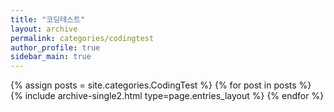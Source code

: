 ```yaml
---
title: "코딩테스트"
layout: archive
permalink: categories/codingtest
author_profile: true
sidebar_main: true
---
```



{% assign posts = site.categories.CodingTest %}
{% for post in posts %} {% include archive-single2.html type=page.entries_layout %} {% endfor %}